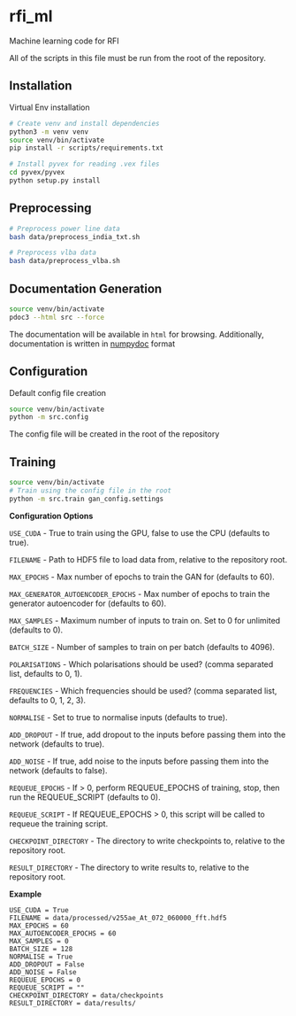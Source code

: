# rfi_ml
Machine learning code for RFI 

All of the scripts in this file must be run from the root of the repository.

## Installation
Virtual Env installation
```bash
# Create venv and install dependencies
python3 -m venv venv
source venv/bin/activate
pip install -r scripts/requirements.txt

# Install pyvex for reading .vex files
cd pyvex/pyvex
python setup.py install
```

## Preprocessing
```bash
# Preprocess power line data
bash data/preprocess_india_txt.sh

# Preprocess vlba data
bash data/preprocess_vlba.sh
```

## Documentation Generation
```bash
source venv/bin/activate
pdoc3 --html src --force
```
The documentation will be available in `html` for browsing.
Additionally, documentation is written in [numpydoc](https://numpydoc.readthedocs.io/en/latest/format.html#overview) format

## Configuration
Default config file creation
```bash
source venv/bin/activate
python -m src.config
```
The config file will be created in the root of the repository

## Training
```bash
source venv/bin/activate
# Train using the config file in the root
python -m src.train gan_config.settings
```

**Configuration Options**

`USE_CUDA` - True to train using the GPU, false to use the CPU (defaults to true).

`FILENAME` - Path to HDF5 file to load data from, relative to the repository root.

`MAX_EPOCHS` - Max number of epochs to train the GAN for (defaults to 60).

`MAX_GENERATOR_AUTOENCODER_EPOCHS` - Max number of epochs to train the generator autoencoder for (defaults to 60).

`MAX_SAMPLES` - Maximum number of inputs to train on. Set to 0 for unlimited (defaults to 0).

`BATCH_SIZE` - Number of samples to train on per batch (defaults to 4096).

`POLARISATIONS` - Which polarisations should be used? (comma separated list, defaults to 0, 1).

`FREQUENCIES` - Which frequencies should be used? (comma separated list, defaults to 0, 1, 2, 3).

`NORMALISE` - Set to true to normalise inputs (defaults to true).

`ADD_DROPOUT` - If true, add dropout to the inputs before passing them into the network (defaults to true).

`ADD_NOISE` - If true, add noise to the inputs before passing them into the network (defaults to false).

`REQUEUE_EPOCHS` - If > 0, perform REQUEUE_EPOCHS of training, stop, then run the REQUEUE_SCRIPT (defaults to 0).

`REQUEUE_SCRIPT` - If REQUEUE_EPOCHS > 0, this script will be called to requeue the training script.

`CHECKPOINT_DIRECTORY` - The directory to write checkpoints to, relative to the repository root.

`RESULT_DIRECTORY` - The directory to write results to, relative to the repository root.

**Example**
```text
USE_CUDA = True
FILENAME = data/processed/v255ae_At_072_060000_fft.hdf5
MAX_EPOCHS = 60
MAX_AUTOENCODER_EPOCHS = 60
MAX_SAMPLES = 0
BATCH_SIZE = 128
NORMALISE = True
ADD_DROPOUT = False
ADD_NOISE = False
REQUEUE_EPOCHS = 0
REQUEUE_SCRIPT = ""
CHECKPOINT_DIRECTORY = data/checkpoints
RESULT_DIRECTORY = data/results/
```
